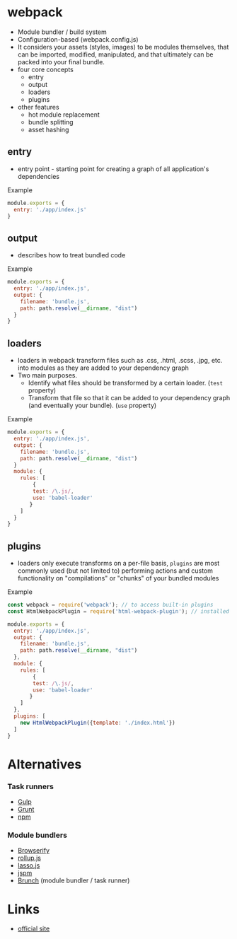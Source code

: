 # webpack
- Module bundler / build system
- Configuration-based (webpack.config.js)
- It considers your assets (styles, images) to be modules themselves, that can be imported, modified, manipulated, and that ultimately can be packed into your final bundle.
- four core concepts 
  - entry
  - output
  - loaders
  - plugins
- other features
  - hot module replacement
  - bundle splitting
  - asset hashing

## entry
- entry point - starting point for creating a graph of all application's dependencies

Example
```js
module.exports = {
  entry: './app/index.js'
}
```

## output
- describes how to treat bundled code

Example
```js
module.exports = {
  entry: './app/index.js',
  output: {
    filename: 'bundle.js',
    path: path.resolve(__dirname, "dist")
  }
}
```

## loaders
- loaders in webpack transform files such as .css, .html, .scss, .jpg, etc. into modules as they are added to your dependency graph
- Two main purposes.
  - Identify what files should be transformed by a certain loader. (`test` property)
  - Transform that file so that it can be added to your dependency graph (and eventually your bundle). (`use` property)

Example
```js
module.exports = {
  entry: './app/index.js',
  output: {
    filename: 'bundle.js',
    path: path.resolve(__dirname, "dist")
  }
  module: {
    rules: [
        {
        test: /\.js/,
        use: 'babel-loader'
       }
    ]
  }
}
```

## plugins
-  loaders only execute transforms on a per-file basis, `plugins` are most commonly used (but not limited to) performing actions and custom functionality on "compilations" or "chunks" of your bundled modules


Example
```js
const webpack = require('webpack'); // to access built-in plugins
const HtmlWebpackPlugin = require('html-webpack-plugin'); // installed via npm

module.exports = {
  entry: './app/index.js',
  output: {
    filename: 'bundle.js',
    path: path.resolve(__dirname, "dist")
  },
  module: {
    rules: [
        {
        test: /\.js/,
        use: 'babel-loader'
       }
    ]
  },
  plugins: [
    new HtmlWebpackPlugin({template: './index.html'})
  ]
}
``` 

# Alternatives
### Task runners
- [Gulp](http://gulpjs.com/)
- [Grunt](http://gruntjs.com/)
- [npm](https://www.npmjs.com/)
### Module bundlers
- [Browserify](http://browserify.org/)
- [rollup.js](http://rollupjs.org/)
- [lasso.js](https://github.com/lasso-js/lasso)
- [jspm](http://jspm.io/)
- [Brunch](http://brunch.io/) (module bundler / task runner)

# Links
- [official site](https://webpack.js.org/)

